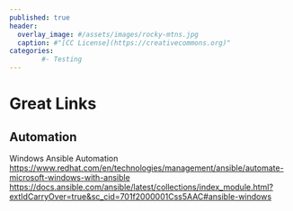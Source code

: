 ```yaml
---
published: true
header:
  overlay_image: #/assets/images/rocky-mtns.jpg
  caption: #"[CC License](https://creativecommons.org)"
categories:
        #- Testing
---
```


# Great Links
## Automation
Windows Ansible Automation
https://www.redhat.com/en/technologies/management/ansible/automate-microsoft-windows-with-ansible
https://docs.ansible.com/ansible/latest/collections/index_module.html?extIdCarryOver=true&sc_cid=701f2000001Css5AAC#ansible-windows

<script src="https://utteranc.es/client.js"
        repo="shaunandersonaz/shaunandersonaz.github.io"
        issue-term="pathname"
        theme="github-dark"
        crossorigin="anonymous"
        async>
</script>

